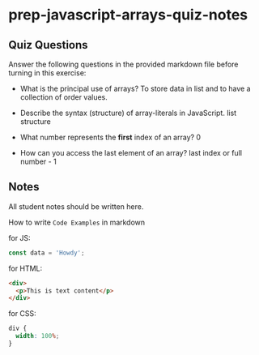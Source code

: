 # prep-javascript-arrays-quiz-notes

## Quiz Questions

Answer the following questions in the provided markdown file before turning in this exercise:

- What is the principal use of arrays?
  To store data in list and to have a collection of order values.

- Describe the syntax (structure) of array-literals in JavaScript.
  list structure

- What number represents the **first** index of an array?
  0
- How can you access the last element of an array?
  last index or full number - 1

## Notes

All student notes should be written here.

How to write `Code Examples` in markdown

for JS:

```javascript
const data = 'Howdy';
```

for HTML:

```html
<div>
  <p>This is text content</p>
</div>
```

for CSS:

```css
div {
  width: 100%;
}
```
